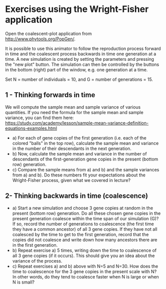 Exercises using the Wright-Fisher application
===============

Open the coalescent-plot application from http://www.phytools.org/PopGen/.


It is possible to use this animator to follow the reproduction process forward in time and the coalescent process backwards in time one generation at a time. A new simulation is created by setting the parameters and pressing the "new plot" button. The simulation can then be controlled by the buttons in the bottom (right) part of the window, e.g. one generation at a time.

Set N = number of individuals = 10, and G = number of generations = 15.

## 1 - Thinking forwards in time

We will compute the sample mean and sample variance of various quantities. If you need the formula for the sample mean and sample variance, you can find them here: https://study.com/academy/lesson/sample-mean-variance-definition-equations-examples.html

- a) For each of gene copies of the first generation (i.e. each of the colored "balls" in the top row), calculate the sample mean and variance in the number of their descendants in the next generation.
- b) Now, calculate the sample mean and variance in the number of descendants of the first-generation gene copies in the present (bottom row) generation.
- c) Compare the sample means from a) and b) and the sample variances from a) and b). Do these numbers fit your expectations about the Wright-Fisher process, given what we covered in lecture?

## 2- Thinking backwards in time (coalescence)

- a) Start a new simulation and choose 3 gene copies at random in the present (bottom row) generation. Do all these chosen gene copies in the present generation coalesce within the time span of our simulation (G)? If so, record the number of generations to coalescence (the first time they have a common ancestor) of all 3 gene copies. If they have not all coalesced by the time to get to the first generation, record that the copies did not coalesce and write down how many ancestors there are in the first generation.
- b) Repeat exercise a) 5 times, writing down the time to coalescence of all 3 gene copies (if it occurs). This should give you an idea about the variance of the process.
- c) Repeat exercises a) and b) above with N=5 and N=30. How does the time to coalescence for the 3 gene copies in the present scale with N? In other words, do they tend to coalesce faster when N is large or when N is small?
